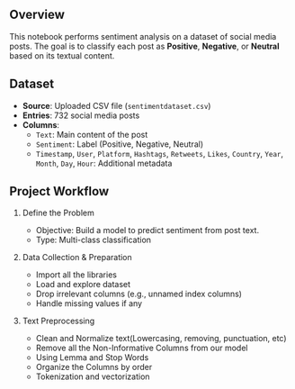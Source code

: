 ## Overview
This notebook performs sentiment analysis on a dataset of social media posts. The goal is to classify each post as **Positive**, **Negative**, or **Neutral** based on its textual content.

## Dataset
- **Source**: Uploaded CSV file (`sentimentdataset.csv`)
- **Entries**: 732 social media posts
- **Columns**:
  - `Text`: Main content of the post
  - `Sentiment`: Label (Positive, Negative, Neutral)
  - `Timestamp`, `User`, `Platform`, `Hashtags`, `Retweets`, `Likes`, `Country`, `Year`, `Month`, `Day`, `Hour`: Additional metadata

## Project Workflow
1. Define the Problem
   - Objective: Build a model to predict sentiment from post text.
   - Type: Multi-class classification

2. Data Collection & Preparation
   - Import all the libraries
   - Load and explore dataset
   - Drop irrelevant columns (e.g., unnamed index columns)
   - Handle missing values if any
3. Text Preprocessing
   - Clean and Normalize text(Lowercasing, removing, punctuation, etc)
   - Remove all the Non-Informative Columns from our model
   - Using Lemma and Stop Words
   - Organize the Columns by order
   - Tokenization and vectorization 
  
